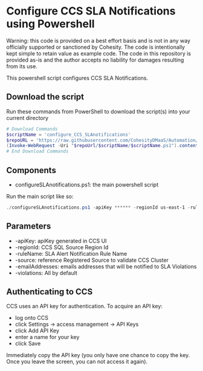 # Configure CCS SLA Notifications using Powershell

Warning: this code is provided on a best effort basis and is not in any way officially supported or sanctioned by Cohesity. The code is intentionally kept simple to retain value as example code. The code in this repository is provided as-is and the author accepts no liability for damages resulting from its use.

This powershell script configures CCS SLA Notifications.

## Download the script

Run these commands from PowerShell to download the script(s) into your current directory

```powershell
# Download Commands
$scriptName = 'configure_CCS_SLAnotifications'
$repoURL = 'https://raw.githubusercontent.com/CohesityDMaaS/Automation/main/'
(Invoke-WebRequest -Uri "$repoUrl/$scriptName/$scriptName.ps1").content | Out-File "$scriptName.ps1"; (Get-Content "$scriptName.ps1") | Set-Content "$scriptName.ps1"
# End Download Commands
```

## Components

* configureSLAnotifications.ps1: the main powershell script

Run the main script like so:

```powershell
./configureSLAnotifications.ps1 -apiKey ****** -regionId us-east-1 -ruleName "SLA_Alerts" -emailAddresses "test@duh.com, blah@test.com" -violations All -source server.domain.com
```

## Parameters

* -apiKey: apiKey generated in CCS UI
* -regionId: CCS SQL Source Region Id
* -ruleName: SLA Alert Notification Rule Name
* -source: reference Registered Source to validate CCS Cluster
* -emailAddresses: emails addresses that will be notified to SLA Violations
* -violations:  All by default

## Authenticating to CCS

CCS uses an API key for authentication. To acquire an API key:

* log onto CCS
* click Settings -> access management -> API Keys
* click Add API Key
* enter a name for your key
* click Save

Immediately copy the API key (you only have one chance to copy the key. Once you leave the screen, you can not access it again).
